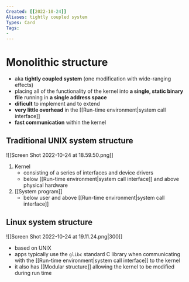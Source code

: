 ```yaml
---
Created: [[2022-10-24]]
Aliases: tightly coupled system
Types: Card
Tags: 
- 
---
```

# Monolithic structure
- aka **tightly coupled system** (one modification with wide-ranging effects)
- placing all of the functionality of the kernel into **a single, static binary file** running in **a single address space**
- **dificult** to implement and to extend
- **very little overhead** in the [[Run-time environment|system call interface]]
- **fast communication** within the kernel

## Traditional UNIX system structure
![[Screen Shot 2022-10-24 at 18.59.50.png]]
1. Kernel
   - consisting of a series of interfaces and device drivers
   - below [[Run-time environment|system call interface]] and above physical hardware
2. [[System program]]
   - below user and above [[Run-time environment|system call interface]]

## Linux system structure
![[Screen Shot 2022-10-24 at 19.11.24.png|300]]
- based on UNIX
- apps typically use the `glibc` standard C library when communicating with the [[Run-time environment|system call interface]] to the kernel
- it also has [[Modular structure]] allowing the kernel to be modified during run time